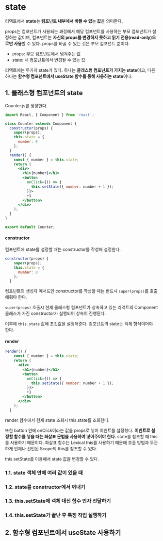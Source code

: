 # state

리액트에서 **state는 컴포넌트 내부에서 바뀔 수 있는 값**을 의미한다.

props는 컴포넌트가 사용되는 과정에서 해당 컴포넌트를 사용하는 부모 컴포넌트가 설정하는 값이며, 컴포넌트는 **자신의 props를 변경하지 못하고 읽기 전용(read-only)으로만 사용**할 수 있다. props를 바꿀 수 있는 것은 부모 컴포넌트 뿐이다.

* props: 부모 컴포넌트에서 넘겨주는 값
* state: 내 컴포넌트에서 변경될 수 있는 값

리액트에는 두가지 state가 있다. 하나는 **클래스형 컴포넌트가 가지는 state**이고, 다른 하나는 **함수형 컴포넌트에서 useState 함수를 통해 사용하는 state**이다.

## 1. 클래스형 컴포넌트의 state

Counter.js를 생성한다.

```jsx
import React, { Component } from 'react';

class Counter extends Component {
  constructor(props) {
    super(props);
    this.state = {
      number: 0
    };
  }
  render() {
    const { number } = this.state;
    return (
      <div>
        <h1>{number}</h1>
        <button
          onClick={() => {
            this.setState({ number: number + 1 });
          }}>
          +1
        </button>
      </div>
    );
  }
}

export default Counter;
```

#### constructor

컴포넌트에 state를 설정할 때는 constructor를 작성해 설정한다.

```jsx
constructor(props) {
    super(props);
    this.state = {
      number: 0
    };
  }
```

컴포넌트의 생성자 메서드인 constructor를 작성할 때는 반드시 `super(props)`를 호출해줘야 한다.

`super(props)` 호출시 현재 클래스형 컴포넌트가 상속하고 있는 리액트의 Component 클래스가 가진 constructor가 실행되어 상속이 진행된다.

이후에 `this.state` 값에 초깃값을 설정해준다. 컴포넌트의 state는 객체 형식이어야 한다.

#### render

```jsx
render() {
    const { number } = this.state;
    return (
      <div>
        <h1>{number}</h1>
        <button
          onClick={() => {
            this.setState({ number: number + 1 });
          }}>
          +1
        </button>
      </div>
    );
  }
```

render 함수에서 현재 state 조회시 this.state를 조회한다.

또한 button 안에 onClick이라는 값을 props로 넣어 이벤트를 설정했다. **이벤트로 설정할 함수를 넣을 때는 화살표 문법을 사용하여 넣어주어야 한다.** state를 참조할 때 this를 사용하기 때문이다. 화살표 함수는 Lexical this를 사용하기 때문에 호출 방법과 무관하게 언제나 선언된 Scope의 this를 참조할 수 있다.

this.setState를 이용해서 state 값을 변경할 수 있다.

### 1.1. state 객체 안에 여러 값이 있을 때

### 1.2. state를 constructor에서 꺼내기

### 1.3. this.setState에 객체 대신 함수 인자 전달하기

### 1.4. this.setState가 끝난 후 특정 작업 실행하기



## 2. 함수형 컴포넌트에서 useState 사용하기

